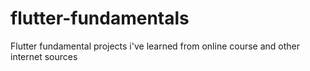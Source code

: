 # flutter-fundamentals
Flutter fundamental projects i've learned from online course and other internet sources

